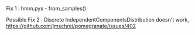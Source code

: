 Fix 1 : hmm.pyx - from_samples() 

Possible Fix 2 : Discrete IndependentComponentsDistribution doesn't work, https://github.com/jmschrei/pomegranate/issues/402
